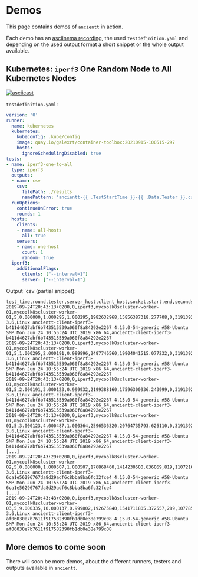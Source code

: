 # Demos

This page contains demos of `ancientt` in action.

Each demo has an [asciinema recording](https://asciinema.org/), the used `testdefinition.yaml` and depending on the used output format a short snippet or the whole output available.

## Kubernetes: `iperf3` One Random Node to All Kubernetes Nodes

[![asciicast](https://asciinema.org/a/kCpLvkjVRAMcyYraBz2ZIp5h6.svg)](https://asciinema.org/a/kCpLvkjVRAMcyYraBz2ZIp5h6)

`testdefinition.yaml`:
```yaml
version: '0'
runner:
  name: kubernetes
  kubernetes:
    kubeconfig: .kube/config
    image: quay.io/galexrt/container-toolbox:20210915-100515-297
    hosts:
      ignoreSchedulingDisabled: true
tests:
- name: iperf3-one-to-all
  type: iperf3
  outputs:
  - name: csv
    csv:
      filePath: ./results
      namePattern: 'ancientt-{{ .TestStartTime }}-{{ .Data.Tester }}.csv'
  runOptions:
    continueOnError: true
    rounds: 1
  hosts:
    clients:
    - name: all-hosts
      all: true
    servers:
    - name: one-host
      count: 1
      random: true
  iperf3:
    additionalFlags:
      clients: ["--interval=1"]
      server: ["--interval=1"]
```

Output `csv (partial snippet):
```csv
test_time,round,tester,server_host,client_host,socket,start,end,seconds,bytes,bits_per_second,retransmits,snd_cwnd,rtt,rttvar,pmtu,omitted,iperf3_version,system_info,additional_info
2019-09-24T20:43:13+0200,0,iperf3,mycoolk8scluster-worker-01,mycoolk8scluster-worker-01,5,0.000000,1.000295,1.000295,1982632968,15856387318.277708,0,3191392,308,384,1500,false,iperf 3.6,Linux ancientt-client-iperf3-b411d4627abf6b743515539a060f8a84292e2267 4.15.0-54-generic #58-Ubuntu SMP Mon Jun 24 10:55:24 UTC 2019 x86_64,ancientt-client-iperf3-b411d4627abf6b743515539a060f8a84292e2267
2019-09-24T20:43:13+0200,0,iperf3,mycoolk8scluster-worker-01,mycoolk8scluster-worker-01,5,1.000295,2.000191,0.999896,2487746560,19904041515.077232,0,3191392,246,310,1500,false,iperf 3.6,Linux ancientt-client-iperf3-b411d4627abf6b743515539a060f8a84292e2267 4.15.0-54-generic #58-Ubuntu SMP Mon Jun 24 10:55:24 UTC 2019 x86_64,ancientt-client-iperf3-b411d4627abf6b743515539a060f8a84292e2267
2019-09-24T20:43:13+0200,0,iperf3,mycoolk8scluster-worker-01,mycoolk8scluster-worker-01,5,2.000191,3.000123,0.999932,2199388160,17596300936.243999,0,3191392,761,622,1500,false,iperf 3.6,Linux ancientt-client-iperf3-b411d4627abf6b743515539a060f8a84292e2267 4.15.0-54-generic #58-Ubuntu SMP Mon Jun 24 10:55:24 UTC 2019 x86_64,ancientt-client-iperf3-b411d4627abf6b743515539a060f8a84292e2267
2019-09-24T20:43:13+0200,0,iperf3,mycoolk8scluster-worker-01,mycoolk8scluster-worker-01,5,3.000123,4.000487,1.000364,2596536320,20764735793.626110,0,3191392,262,322,1500,false,iperf 3.6,Linux ancientt-client-iperf3-b411d4627abf6b743515539a060f8a84292e2267 4.15.0-54-generic #58-Ubuntu SMP Mon Jun 24 10:55:24 UTC 2019 x86_64,ancientt-client-iperf3-b411d4627abf6b743515539a060f8a84292e2267
[...]
2019-09-24T20:43:29+0200,0,iperf3,mycoolk8scluster-worker-01,mycoolk8scluster-worker-02,5,0.000000,1.000507,1.000507,176868460,1414230500.636069,819,1107216,5421,1645,1450,false,iperf 3.6,Linux ancientt-client-iperf3-6ca1e56296767da8d29adf6c8bba8ba6fc32fce4 4.15.0-54-generic #58-Ubuntu SMP Mon Jun 24 10:55:24 UTC 2019 x86_64,ancientt-client-iperf3-6ca1e56296767da8d29adf6c8bba8ba6fc32fce4
[...]
2019-09-24T20:43:43+0200,0,iperf3,mycoolk8scluster-worker-01,mycoolk8scluster-worker-03,5,9.000335,10.000137,0.999802,192675840,1541711805.372557,289,1077858,3027,325,1450,false,iperf 3.6,Linux ancientt-client-iperf3-af06030e7b7611f917582390fb1db0e38e799c08 4.15.0-54-generic #58-Ubuntu SMP Mon Jun 24 10:55:24 UTC 2019 x86_64,ancientt-client-iperf3-af06030e7b7611f917582390fb1db0e38e799c08
```

## More demos to come soon

There will soon be more demos, about the different runners, testers and outputs available in `ancientt`.